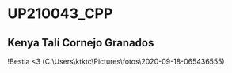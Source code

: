 # UP210043_CPP
## Kenya Talí Cornejo Granados
!Bestia <3 (C:\Users\ktktc\Pictures\fotos\2020-09-18-065436555)
